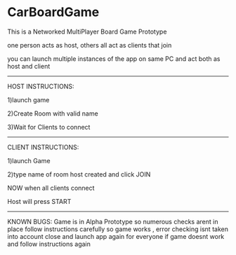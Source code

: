 # CarBoardGame

This is a Networked MultiPlayer Board Game Prototype

one person acts as host, others all act as clients that join

you can launch multiple instances of the app on same PC and act both as host and client
___________________
HOST INSTRUCTIONS:

1)launch game

2)Create Room with valid name

3)Wait for Clients to connect
___________________
CLIENT INSTRUCTIONS:

1)launch Game

2)type name of room host created and click JOIN

NOW when all clients connect

Host will press START


__________________________________________________
KNOWN BUGS:
Game is in Alpha Prototype so numerous checks arent in place
follow instructions carefully so game works , error checking isnt taken into account
close and launch app again for everyone if game doesnt work and follow instructions again
